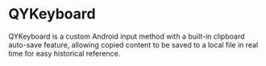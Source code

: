 # QYKeyboard
QYKeyboard is a custom Android input method with a built-in clipboard auto-save feature, allowing copied content to be saved to a local file in real time for easy historical reference.
